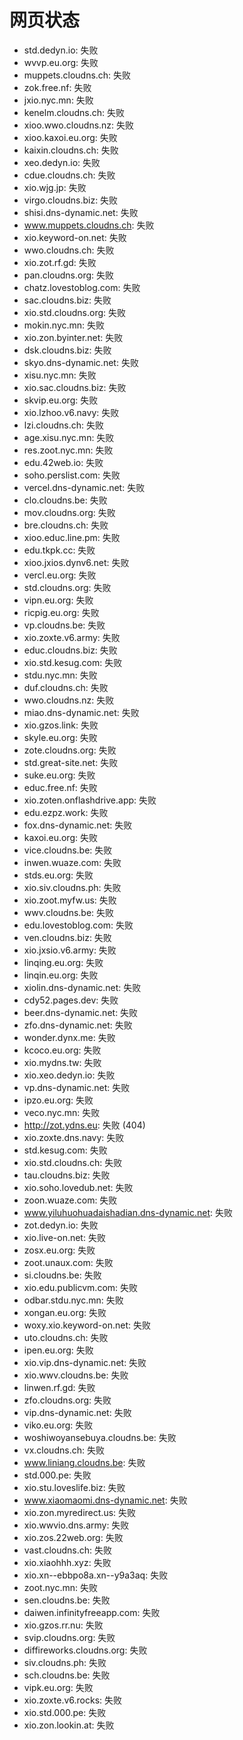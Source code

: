# 网页状态
- std.dedyn.io: 失败
- wvvp.eu.org: 失败
- muppets.cloudns.ch: 失败
- zok.free.nf: 失败
- jxio.nyc.mn: 失败
- kenelm.cloudns.ch: 失败
- xioo.wwo.cloudns.nz: 失败
- xioo.kaxoi.eu.org: 失败
- kaixin.cloudns.ch: 失败
- xeo.dedyn.io: 失败
- cdue.cloudns.ch: 失败
- xio.wjg.jp: 失败
- virgo.cloudns.biz: 失败
- shisi.dns-dynamic.net: 失败
- www.muppets.cloudns.ch: 失败
- xio.keyword-on.net: 失败
- wwo.cloudns.ch: 失败
- xio.zot.rf.gd: 失败
- pan.cloudns.org: 失败
- chatz.lovestoblog.com: 失败
- sac.cloudns.biz: 失败
- xio.std.cloudns.org: 失败
- mokin.nyc.mn: 失败
- xio.zon.byinter.net: 失败
- dsk.cloudns.biz: 失败
- skyo.dns-dynamic.net: 失败
- xisu.nyc.mn: 失败
- xio.sac.cloudns.biz: 失败
- skvip.eu.org: 失败
- xio.lzhoo.v6.navy: 失败
- lzi.cloudns.ch: 失败
- age.xisu.nyc.mn: 失败
- res.zoot.nyc.mn: 失败
- edu.42web.io: 失败
- soho.perslist.com: 失败
- vercel.dns-dynamic.net: 失败
- clo.cloudns.be: 失败
- mov.cloudns.org: 失败
- bre.cloudns.ch: 失败
- xioo.educ.line.pm: 失败
- edu.tkpk.cc: 失败
- xioo.jxios.dynv6.net: 失败
- vercl.eu.org: 失败
- std.cloudns.org: 失败
- vipn.eu.org: 失败
- ricpig.eu.org: 失败
- vp.cloudns.be: 失败
- xio.zoxte.v6.army: 失败
- educ.cloudns.biz: 失败
- xio.std.kesug.com: 失败
- stdu.nyc.mn: 失败
- duf.cloudns.ch: 失败
- wwo.cloudns.nz: 失败
- miao.dns-dynamic.net: 失败
- xio.gzos.link: 失败
- skyle.eu.org: 失败
- zote.cloudns.org: 失败
- std.great-site.net: 失败
- suke.eu.org: 失败
- educ.free.nf: 失败
- xio.zoten.onflashdrive.app: 失败
- edu.ezpz.work: 失败
- fox.dns-dynamic.net: 失败
- kaxoi.eu.org: 失败
- vice.cloudns.be: 失败
- inwen.wuaze.com: 失败
- stds.eu.org: 失败
- xio.siv.cloudns.ph: 失败
- xio.zoot.myfw.us: 失败
- wwv.cloudns.be: 失败
- edu.lovestoblog.com: 失败
- ven.cloudns.biz: 失败
- xio.jxsio.v6.army: 失败
- linqing.eu.org: 失败
- linqin.eu.org: 失败
- xiolin.dns-dynamic.net: 失败
- cdy52.pages.dev: 失败
- beer.dns-dynamic.net: 失败
- zfo.dns-dynamic.net: 失败
- wonder.dynx.me: 失败
- kcoco.eu.org: 失败
- xio.mydns.tw: 失败
- xio.xeo.dedyn.io: 失败
- vp.dns-dynamic.net: 失败
- ipzo.eu.org: 失败
- veco.nyc.mn: 失败
- http://zot.ydns.eu: 失败 (404)
- xio.zoxte.dns.navy: 失败
- std.kesug.com: 失败
- xio.std.cloudns.ch: 失败
- tau.cloudns.biz: 失败
- xio.soho.lovedub.net: 失败
- zoon.wuaze.com: 失败
- www.yiluhuohuadaishadian.dns-dynamic.net: 失败
- zot.dedyn.io: 失败
- xio.live-on.net: 失败
- zosx.eu.org: 失败
- zoot.unaux.com: 失败
- si.cloudns.be: 失败
- xio.edu.publicvm.com: 失败
- odbar.stdu.nyc.mn: 失败
- xongan.eu.org: 失败
- woxy.xio.keyword-on.net: 失败
- uto.cloudns.ch: 失败
- ipen.eu.org: 失败
- xio.vip.dns-dynamic.net: 失败
- xio.wwv.cloudns.be: 失败
- linwen.rf.gd: 失败
- zfo.cloudns.org: 失败
- vip.dns-dynamic.net: 失败
- viko.eu.org: 失败
- woshiwoyansebuya.cloudns.be: 失败
- vx.cloudns.ch: 失败
- www.liniang.cloudns.be: 失败
- std.000.pe: 失败
- xio.stu.loveslife.biz: 失败
- www.xiaomaomi.dns-dynamic.net: 失败
- xio.zon.myredirect.us: 失败
- xio.wwvio.dns.army: 失败
- xio.zos.22web.org: 失败
- vast.cloudns.ch: 失败
- xio.xiaohhh.xyz: 失败
- xio.xn--ebbpo8a.xn--y9a3aq: 失败
- zoot.nyc.mn: 失败
- sen.cloudns.be: 失败
- daiwen.infinityfreeapp.com: 失败
- xio.gzos.rr.nu: 失败
- svip.cloudns.org: 失败
- diffireworks.cloudns.org: 失败
- siv.cloudns.ph: 失败
- sch.cloudns.be: 失败
- vipk.eu.org: 失败
- xio.zoxte.v6.rocks: 失败
- xio.std.000.pe: 失败
- xio.zon.lookin.at: 失败
